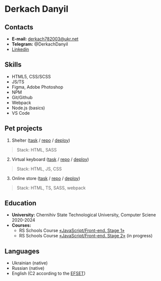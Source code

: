 # Derkach Danyil

## Contacts
* **E-mail:** <derkach782003@ukr.net>
* **Telegram:** @DerkachDanyil
* [Linkedin](https://www.linkedin.com/in/derkachdanyil/)


## Skills
* HTML5, CSS/SCSS
* JS/TS
* Figma, Adobe Photoshop
* NPM
* Git/Github
* Webpack
* Node.js (basics)
* VS Code


## Pet projects
1. Shelter ([task](https://github.com/rolling-scopes-school/tasks/tree/master/stage1/stream1/shelter) / [repo](https://github.com/Gnomepman/shelter) / [deploy](https://gnomepman.github.io/shelter/shelter/pages/main/))
> Stack: HTML, SASS
2. Virtual keyboard ([task](https://github.com/rolling-scopes-school/tasks/blob/master/tasks/virtual-keyboard/virtual-keyboard-en.md) / [repo](https://github.com/Gnomepman/rss-virtual-keyboard) / [deploy](https://gnomepman.github.io/rss-virtual-keyboard/virtual-keyboard/index.html))
> Stack: HTML, JS, CSS
3. Online store ([task](https://github.com/rolling-scopes-school/tasks/blob/master/tasks/online-store/README.md) / [repo](https://github.com/Gnomepman/online-store) / [deploy](https://gnomepman.github.io/online-store/dist/index.html))
> Stack: HTML, TS, SASS, webpack


## Education
* **University:** Chernihiv State Technological University, Computer Sciene 2020-2024
* **Courses:**
    + RS Schools Course [«JavaScript/Front-end. Stage 1»](https://github.com/rolling-scopes-school/tasks/tree/master/stage1)
    + RS Schools Course [«JavaScript/Front-end. Stage 2»](https://github.com/rolling-scopes-school/tasks/tree/master/stage2) (in progress)


## Languages
* Ukrainian (native)
* Russian (native)
* English (C2 according to the [EFSET](https://www.efset.org/cert/tRTscD))
